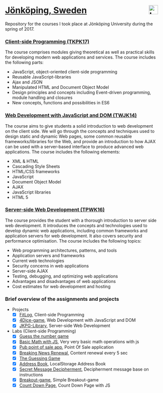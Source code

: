 [Jönköping, Sweden](https://ju.se/) <a href="https://ju.se"><img src="https://cdn.rawgit.com/atanasyanew/JKPG-Library/master/_Resources/ju_logo.svg" title="Logo" align="right" height="30" /></a> 
======

Repository for the courses I took place at Jönköping University during the spring of 2017.

### [Client-side Programming (TKPK17)](http://ju.se/en/study-at-ju/courses.html?courseCode=TKPK17&semester=20171)
The course comprises modules giving theoretical as well as practical skills for developing
modern web applications and services.
The course includes the following parts:
- JavaScript, object-oriented client-side programming
- Reusable JavaScript-libraries
- Ajax and JSON
- Manipulated HTML and Document Object Model
- Design principles and concepts including Event-driven programming, module handling and
closures
- New concepts, functions and possibilities in ES6

### [Web Development with JavaScript and DOM (TWJK14)](http://ju.se/en/study-at-ju/courses.html?courseCode=TWJK14&semester=20141)
The course aims to give students a solid introduction to web development on the client side. We
will go through the concepts and techniques used to design static and dynamic Web pages, some
common reusable frameworks/libraries for the Web, and provide an introduction to how AJAX
can be used with a server-based interface to produce advanced web applications.
The course includes the following elements:
- XML & HTML
- Cascading Style Sheets
- HTML/CSS frameworks
- JavaScript
- Document Object Model
- AJAX
- JavaScript libraries
- HTML 5

### [Server-side Web Development (TPWK16)](http://ju.se/JTH/en/education/courses.html?courseCode=TPWK16&semester=20161&lang=en) 
The course provides the student with a thorough introduction to server side web development. It
introduces the concepts and technologies used to develop dynamic web applications, including common
frameworks and application servers for web development. It also covers security and performance
optimisation.
The course includes the following topics:
- Web programming architectures, patterns, and tools
- Application servers and frameworks
- Current web technologies
- Security concerns in web applications
- Server-side AJAX
- Testing, debugging, and optimizing web applications
- Advantages and disadvantages of web applications
- Cost estimates for web development and hosting

### Brief overview of the assignments and projects

- Projects 
    - [x] [FitLog](https://fitlog-app.firebaseapp.com/signin.html), Client-side Programming
    - [x] [4Dice-game](https://dice4-game.firebaseapp.com/), Web Development with JavaScript and DOM 
    - [x] [JKPG-Library](https://github.com/atanasyanew/JKPG-Library), Server-side Web Development

- Labs (Client-side Programming)		 	 
    - [x] [Guess the number game](https://rawgit.com/atanasyanew/Jonkoping-University/master/Client-side%20Programming%20(TKPK17)/Assignments/Labs_AY/Lab%201%20-%20GuessNumberGame/GuessNumberGame.html) 	 
    - [x] [Basic Math with JS](https://rawgit.com/atanasyanew/Jonkoping-University/master/Client-side%20Programming%20(TKPK17)/Assignments/Labs_AY/Lab%202%20-%20BasicMathWithJs/BasicMathWithJs.html), Very very basic math operations with js
    - [x] [Pub point of sale app](https://rawgit.com/atanasyanew/Jonkoping-University/master/Client-side%20Programming%20(TKPK17)/Assignments/Labs_AY/Lab%203%20-%20PubApp/PubApp.html), Point Of Sale application
    - [x] [Breaking News Renewal](https://rawgit.com/atanasyanew/Jonkoping-University/master/Client-side%20Programming%20(TKPK17)/Assignments/Labs_AY/Lab%204%20-%20BreakingNewsRenewal/BreakingNewsRenewal.html), Content renewal every 5 sec
    - [x] [The Guessing Game](https://rawgit.com/atanasyanew/Jonkoping-University/master/Client-side%20Programming%20(TKPK17)/Assignments/Labs_AY/Lab%205%20-%20TheGuessingGame/TheGuessingGame.html) 	 
    - [x] [Address Book](https://rawgit.com/atanasyanew/Jonkoping-University/master/Client-side%20Programming%20(TKPK17)/Assignments/Labs_AY/Lab%206%20-%20AddressBook/AddressBook.html), LocalStorage Address Book	 
    - [x] [Secret Message Decipherment](https://rawgit.com/atanasyanew/Jonkoping-University/master/Client-side%20Programming%20(TKPK17)/Assignments/Labs_AY/Lab%207%20-%20SecretMessage/SecretMessage.html), Decipherment message base on instructions
    - [x] [Breakout-game](https://rawgit.com/atanasyanew/Jonkoping-University/master/Client-side%20Programming%20(TKPK17)/Assignments/Labs_AY/Lab%208%20-%20BreakoutGame/breakout-game.html), Simple Breakout-game	 
    - [x] [Count Down Page](https://rawgit.com/atanasyanew/Labs/master/CountDownPage/CountDownPage.html), Count Down Page with JS